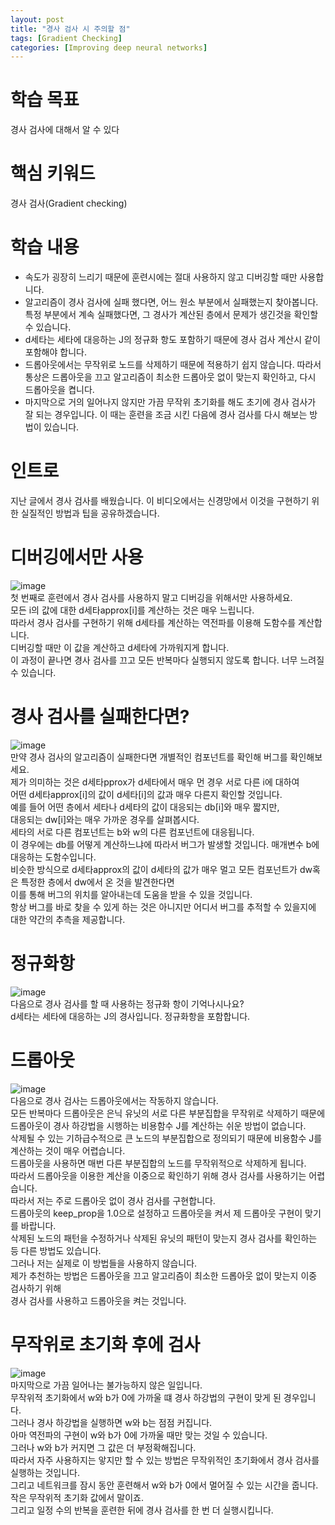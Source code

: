 ```yaml
---
layout: post
title: "경사 검사 시 주의할 점"
tags: [Gradient Checking]
categories: [Improving deep neural networks]
---
```


# 학습 목표
경사 검사에 대해서 알 수 있다

# 핵심 키워드
경사 검사(Gradient checking)

# 학습 내용
* 속도가 굉장히 느리기 때문에 훈련시에는 절대 사용하지 않고 디버깅할 때만 사용합니다.
* 알고리즘이 경사 검사에 실패 했다면, 어느 원소 부분에서 실패했는지 찾아봅니다. 특정 부분에서 계속 실패했다면, 그 경사가 계산된 층에서 문제가 생긴것을 확인할 수 있습니다.
* d세타는 세타에 대응하는 J의 정규화 항도 포함하기 때문에 경사 검사 계산시 같이 포함해야 합니다.
* 드롭아웃에서는 무작위로 노드를 삭제하기 때문에 적용하기 쉽지 않습니다. 따라서 통상은 드롭아웃을 끄고 알고리즘이 최소한 드롭아웃 없이 맞는지 확인하고, 다시 드롭아웃을 켭니다.
* 마지막으로 거의 일어나지 않지만 가끔 무작위 초기화를 해도 초기에 경사 검사가 잘 되는 경우입니다. 이 때는 훈련을 조금 시킨 다음에 경사 검사를 다시 해보는 방법이 있습니다.

# 인트로
지난 글에서 경사 검사를 배웠습니다. 이 비디오에서는 신경망에서 이것을 구현하기 위한 실질적인 방법과 팁을 공유하겠습니다.  

# 디버깅에서만 사용   
![image](https://user-images.githubusercontent.com/50114210/65397537-d0b3ad00-ddeb-11e9-9353-88ea1c7263ac.png)     
첫 번째로 훈련에서 경사 검사를 사용하지 말고 디버깅을 위해서만 사용하세요.    
모든 i의 값에 대한 d세타approx[i]를 계산하는 것은 매우 느립니다.    
따라서 경사 검사를 구현하기 위해 d세타를 계산하는 역전파를 이용해 도함수를 계산합니다.    
디버깅할 때만 이 값을 계산하고 d세타에 가까워지게 합니다.    
이 과정이 끝나면 경사 검사를 끄고 모든 반복마다 실행되지 않도록 합니다. 너무 느려질 수 있습니다.    

# 경사 검사를 실패한다면?
![image](https://user-images.githubusercontent.com/50114210/65397564-0fe1fe00-ddec-11e9-978e-abe3009f47c3.png)     
만약 경사 검사의 알고리즘이 실패한다면 개별적인 컴포넌트를 확인해 버그를 확인해보세요.    
제가 의미하는 것은 d세타pprox가 d세타에서 매우 먼 경우 서로 다른 i에 대하여         
어떤 d세타approx[i]의 값이 d세타[i]의 값과 매우 다른지 확인할 것입니다.    
예를 들어 어떤 층에서 세타나 d세타의 값이 대응되는 db[i]와 매우 짧지만,     
대응되는 dw[i]와는 매우 가까운 경우를 살펴봅시다.    
세타의 서로 다른 컴포넌트는 b와 w의 다른 컴포넌트에 대응됩니다.   
이 경우에는 db를 어떻게 계산하느냐에 따라서 버그가 발생할 것입니다. 매개변수 b에 대응하는 도함수입니다.        
비슷한 방식으로 d세타approx의 값이 d세타의 값가 매우 멀고 모든 컴포넌트가 dw혹은 특정한 층에서 dw에서 온 것을 발견한다면    
이를 통해 버그의 위치를 알아내는데 도움을 받을 수 있을 것입니다.       
항상 버그를 바로 찾을 수 있게 하는 것은 아니지만 어디서 버그를 추적할 수 있을지에 대한 약간의 추측을 제공합니다.    

# 정규화항
![image](https://user-images.githubusercontent.com/50114210/65397573-20927400-ddec-11e9-8cd7-23a33c338acf.png)       
다음으로 경사 검사를 할 때 사용하는 정규화 항이 기억나시나요?    
d세타는 세타에 대응하는 J의 경사입니다. 정규화항을 포함합니다.    

# 드롭아웃
![image](https://user-images.githubusercontent.com/50114210/65397574-2a1bdc00-ddec-11e9-98b0-f55b333b83ce.png)        
다음으로 경사 검사는 드롭아웃에서는 작동하지 않습니다.   
모든 반복마다 드롭아웃은 은닉 유닛의 서로 다른 부분집합을 무작위로 삭제하기 때문에    
드롭아웃이 경사 하강법을 시행하는 비용함수 J를 계산하는 쉬운 방법이 없습니다.      
삭제될 수 있는 기하급수적으로 큰 노드의 부분집합으로 정의되기 때문에 비용함수 J를 계산하는 것이 매우 어렵습니다.    
드롭아웃을 사용하면 매번 다른 부분집합의 노드를 무작위적으로 삭제하게 됩니다.    
따라서 드롭아웃을 이용한 계산을 이중으로 확인하기 위해 경사 검사를 사용하기는 어렵습니다.    
따라서 저는 주로 드롭아웃 없이 경사 검사를 구현합니다.   
드롭아웃의 keep_prop을 1.0으로 설정하고 드롭아웃을 켜서 제 드롭아웃 구현이 맞기를 바랍니다.      
삭제된 노드의 패턴을 수정하거나 삭제된 유닛의 패턴이 맞는지 경사 검사를 확인하는 등 다른 방법도 있습니다.    
그러나 저는 실제로 이 방법들을 사용하지 않습니다.   
제가 추천하는 방법은 드롭아웃을 끄고 알고리즘이 최소한 드롭아웃 없이 맞는지 이중 검사하기 위해     
경사 검사를 사용하고 드롭아웃을 켜는 것입니다.    

# 무작위로 초기화 후에 검사
![image](https://user-images.githubusercontent.com/50114210/65397579-330cad80-ddec-11e9-9d59-c699c8b1daaa.png)        
마지막으로 가끔 일어나는 불가능하지 않은 일입니다.    
무작위적 초기화에서 w와 b가 0에 가까울 떄 경사 하강법의 구현이 맞게 된 경우입니다.    
그러나 경사 하강법을 실행하면 w와 b는 점점 커집니다.    
아마 역전파의 구현이 w와 b가 0에 가까울 때만 맞는 것일 수 있습니다.   
그러나 w와 b가 커지면 그 값은 더 부정확해집니다.    
따라서 자주 사용하지는 앟지만 할 수 있는 방법은 무작위적인 초기화에서 경사 검사를 실행하는 것입니다.    
그리고 네트워크를 잠시 동안 훈련해서 w와 b가 0에서 멀어질 수 있는 시간을 줍니다.    
작은 무작위적 초기화 값에서 말이죠.     
그리고 일정 수의 반복을 훈련한 뒤에 경사 검사를 한 번 더 실행시킵니다.  
